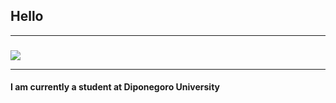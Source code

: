 ## Hello

---

###

<img src="ipin.jepg?raw=true"/>

---
#### I am currently a student at Diponegoro University
<!-- Remove above link if you don't want to attibute -->
